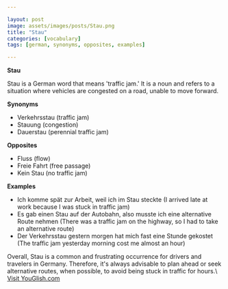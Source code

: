 ```yaml
---

layout: post
image: assets/images/posts/Stau.png
title: "Stau"
categories: [vocabulary]
tags: [german, synonyms, opposites, examples]

---
```


**Stau**

Stau is a German word that means 'traffic jam.' It is a noun and refers to a situation where vehicles are congested on a road, unable to move forward. 

**Synonyms**

* Verkehrsstau (traffic jam)
* Stauung (congestion)
* Dauerstau (perennial traffic jam)

**Opposites**

* Fluss (flow)
* Freie Fahrt (free passage)
* Kein Stau (no traffic jam)

**Examples**

* Ich komme spät zur Arbeit, weil ich im Stau steckte (I arrived late at work because I was stuck in traffic jam)
* Es gab einen Stau auf der Autobahn, also musste ich eine alternative Route nehmen (There was a traffic jam on the highway, so I had to take an alternative route)
* Der Verkehrsstau gestern morgen hat mich fast eine Stunde gekostet (The traffic jam yesterday morning cost me almost an hour) 

Overall, Stau is a common and frustrating occurrence for drivers and travelers in Germany. Therefore, it's always advisable to plan ahead or seek alternative routes, when possible, to avoid being stuck in traffic for hours.\ <a id="yg-widget-0" class="youglish-widget" data-query="Stau" data-lang="german" data-components="8412" data-auto-start="0" data-bkg-color="theme_light" data-title="How%20to%20pronounce%20Stau%20in%20German"  rel="nofollow" href="https://youglish.com">Visit YouGlish.com</a><script async src="https://youglish.com/public/emb/widget.js" charset="utf-8"></script>